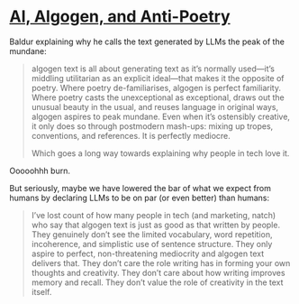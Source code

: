 # [AI, Algogen, and Anti-Poetry](https://www.baldurbjarnason.com/2023/ai-algogen-anti-art/)

Baldur explaining why he calls the text generated by LLMs the peak of the mundane:

> algogen text is all about generating text as it’s normally used—it’s middling utilitarian as an explicit ideal—that makes it the opposite of poetry. Where poetry de-familiarises, algogen is perfect familiarity. Where poetry casts the unexceptional as exceptional, draws out the unusual beauty in the usual, and reuses language in original ways, algogen aspires to peak mundane. Even when it’s ostensibly creative, it only does so through postmodern mash-ups: mixing up tropes, conventions, and references. It is perfectly mediocre.
>
> Which goes a long way towards explaining why people in tech love it. 

Ooooohhh burn. 

But seriously, maybe we have lowered the bar of what we expect from humans by declaring LLMs to be on par (or even better) than humans:

> I’ve lost count of how many people in tech (and marketing, natch) who say that algogen text is just as good as that written by people. They genuinely don’t see the limited vocabulary, word repetition, incoherence, and simplistic use of sentence structure. They only aspire to perfect, non-threatening mediocrity and algogen text delivers that. They don’t care the role writing has in forming your own thoughts and creativity. They don’t care about how writing improves memory and recall. They don’t value the role of creativity in the text itself.